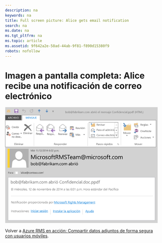 ```yaml
---
description: na
keywords: na
title: Full screen picture: Alice gets email notification
search: na
ms.date: na
ms.tgt_pltfrm: na
ms.topic: article
ms.assetid: 9f642a2e-58ad-44ab-9f81-f890d15380f9
robots: nofollow
---
```

# Imagen a pantalla completa: Alice recibe una notificaci&#243;n de correo electr&#243;nico
![](../Image/AzRMS_StoryboardEmaill4.PNG)

Volver a [Azure RMS en acción:  Compartir datos adjuntos de forma segura con usuarios móviles](http://technet.microsoft.com/library/jj585026.aspx).

